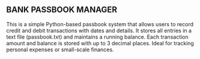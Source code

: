 ## BANK PASSBOOK MANAGER
This is a simple Python-based passbook system that allows users to record credit and debit transactions with dates and details. It stores all entries in a text file (passbook.txt) and maintains a running balance. Each transaction amount and balance is stored with up to 3 decimal places. Ideal for tracking personal expenses or small-scale finances.
